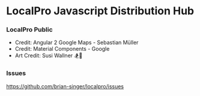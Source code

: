 # LocalPro Javascript Distribution Hub


### LocalPro Public


* Credit: Angular 2 Google Maps - Sebastian Müller
* Credit: Material Components - Google
* Art Credit: Susi Wallner 🏂💨

### Issues

https://github.com/brian-singer/localpro/issues
